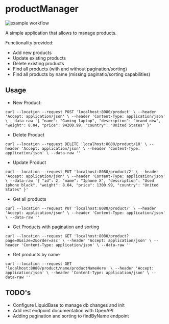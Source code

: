 # productManager

![example workflow](https://github.com/nicolasllk/productManager/actions/workflows/build.yml/badge.svg)


A simple application that allows to manage products.

Functionality provided:

* Add new products
* Update existing products
* Delete existing products
* Find all products (with and without pagination/sorting)
* Find all products by name (missing paginatio/sorting capabilities)

## Usage

* New Product:

`curl --location --request POST 'localhost:8080/product' \
--header 'Accept: application/json' \
--header 'Content-Type: application/json' \
--data-raw '{
    "name": "Gaming laptop",
    "description": "brand new",
    "weight": 8.04,
    "price": 94200.99,
    "country": "United States"
}'`

* Delete Product

`curl --location --request DELETE 'localhost:8080/product/10' \
--header 'Accept: application/json' \
--header 'Content-Type: application/json' \
--data-raw ''`

* Update Product

`curl --location --request PUT 'localhost:8080/product/2' \
--header 'Accept: application/json' \
--header 'Content-Type: application/json' \
--data-raw '{
        "id": 2,
        "name": "Iphone X",
        "description": "Used iphone black",
        "weight": 8.04,
        "price": 1300.99,
        "country": "United States"
    }'`
    
* Get all products

`curl --location --request PUT 'localhost:8080/product/' \
--header 'Accept: application/json' \
--header 'Content-Type: application/json' \
--data-raw ''`

* Get Products with pagination and sorting

`curl --location --request GET 'localhost:8080/product?page=0&size=2&order=asc' \
--header 'Accept: application/json' \
--header 'Content-Type: application/json' \
--data-raw ''`

* Get products by name

`curl --location --request GET 'localhost:8080/product/name/productNameHere' \
--header 'Accept: application/json' \
--header 'Content-Type: application/json' \
--data-raw ''`


## TODO's

* Configure LiquidBase to manage db changes and init
* Add rest endpoint documentation with OpenAPI
* Adding pagination and sorting to findByName endpoint
